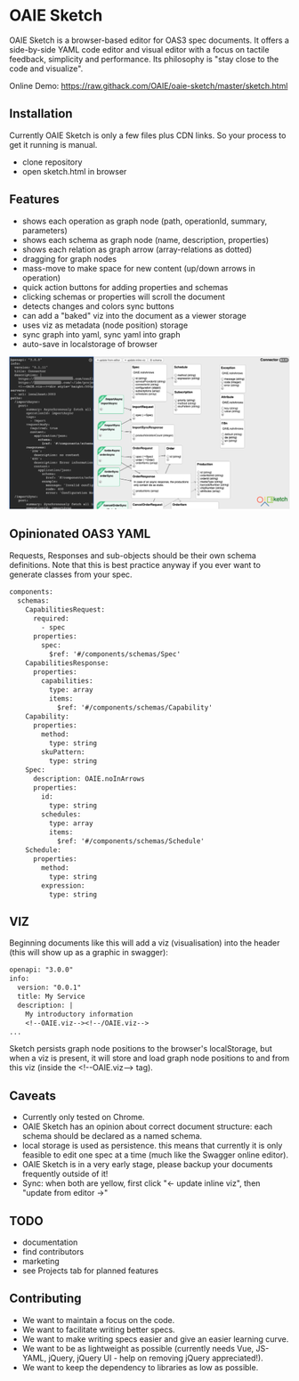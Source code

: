 # OAIE Sketch
OAIE Sketch is a browser-based editor for OAS3 spec documents. It offers a side-by-side YAML code editor and visual editor with a focus on tactile feedback, simplicity and performance. Its philosophy is "stay close to the code and visualize".

Online Demo: https://raw.githack.com/OAIE/oaie-sketch/master/sketch.html

## Installation
Currently OAIE Sketch is only a few files plus CDN links. So your process to get it running is manual.
- clone repository
- open sketch.html in browser

## Features
- shows each operation as graph node (path, operationId, summary, parameters)
- shows each schema as graph node (name, description, properties)
- shows each relation as graph arrow (array-relations as dotted)
- dragging for graph nodes
- mass-move to make space for new content (up/down arrows in operation)
- quick action buttons for adding properties and schemas
- clicking schemas or properties will scroll the document
- detects changes and colors sync buttons
- can add a "baked" viz into the document as a viewer storage
- uses viz as metadata (node position) storage
- sync graph into yaml, sync yaml into graph
- auto-save in localstorage of browser

![oaie-sketch-2.png](oaie-sketch-2.png)

## Opinionated OAS3 YAML
Requests, Responses and sub-objects should be their own schema definitions. Note that this is best practice anyway if you ever want to generate classes from your spec.

    components:
      schemas:
        CapabilitiesRequest:
          required:
            - spec
          properties:
            spec:
              $ref: '#/components/schemas/Spec'
        CapabilitiesResponse:
          properties:
            capabilities:
              type: array
              items:
                $ref: '#/components/schemas/Capability'
        Capability:
          properties:
            method:
              type: string
            skuPattern:
              type: string
        Spec:
          description: OAIE.noInArrows
          properties:
            id:
              type: string
            schedules:
              type: array
              items:
                $ref: '#/components/schemas/Schedule'
        Schedule:
          properties:
            method:
              type: string
            expression:
              type: string

## VIZ
Beginning documents like this will add a viz (visualisation) into the header (this will show up as a graphic in swagger):

    openapi: "3.0.0"
    info:
      version: "0.0.1"
      title: My Service
      description: |
        My introductory information
        <!--OAIE.viz--><!--/OAIE.viz-->
    ...

Sketch persists graph node positions to the browser's localStorage, but when a viz is present, it will store and load graph node positions to and from this viz (inside the &lt;!--OAIE.viz--&gt; tag).

## Caveats
- Currently only tested on Chrome.
- OAIE Sketch has an opinion about correct document structure: each schema should be declared as a named schema.
- local storage is used as persistence. this means that currently it is only feasible to edit one spec at a time (much like the Swagger online editor).
- OAIE Sketch is in a very early stage, please backup your documents frequently outside of it!
- Sync: when both are yellow, first click "<- update inline viz", then "update from editor ->"

## TODO
- documentation
- find contributors
- marketing
- see Projects tab for planned features

## Contributing
- We want to maintain a focus on the code.
- We want to facilitate writing better specs.
- We want to make writing specs easier and give an easier learning curve.
- We want to be as lightweight as possible (currently needs Vue, JS-YAML, jQuery, jQuery UI - help on removing jQuery appreciated!).
- We want to keep the dependency to libraries as low as possible.
